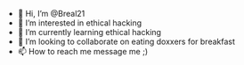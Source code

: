 - 👋 Hi, I’m @Breal21
- 👀 I’m interested in ethical hacking
- 🌱 I’m currently learning ethical hacking
- 💞️ I’m looking to collaborate on eating doxxers for breakfast
- 📫 How to reach me message me ;)

<!---
Breal21/Breal21 is a ✨ special ✨ repository because its `README.md` (this file) appears on your GitHub profile.
You can click the Preview link to take a look at your changes.
--->
